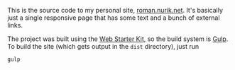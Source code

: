 This is the source code to my personal site, [roman.nurik.net](http://roman.nurik.net). It's
basically just a single responsive page that has some text and a bunch of external links.

The project was built using the [Web Starter Kit](https://developers.google.com/web/starter-kit/),
so the build system is [Gulp](http://gulpjs.com/). To build the site (which gets output in the
`dist` directory), just run

    gulp
